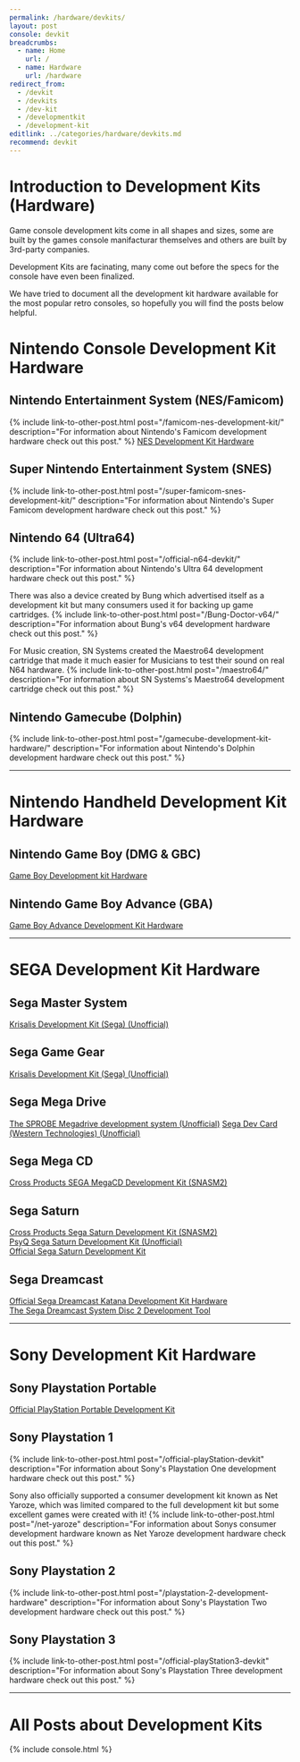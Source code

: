 ```yaml
---
permalink: /hardware/devkits/
layout: post
console: devkit
breadcrumbs:
  - name: Home
    url: /
  - name: Hardware
    url: /hardware
redirect_from:
  - /devkit
  - /devkits
  - /dev-kit
  - /developmentkit
  - /development-kit
editlink: ../categories/hardware/devkits.md
recommend: devkit
---
```


# Introduction to Development Kits (Hardware)
Game console development kits come in all shapes and sizes, some are built by the games console manifacturar themselves and others are built by 3rd-party companies.

Development Kits are facinating, many come out before the specs for the console have even been finalized. 

We have tried to document all the development kit hardware available for the most popular retro consoles, so hopefully you will find the posts below helpful.

# Nintendo Console Development Kit Hardware

## Nintendo Entertainment System (NES/Famicom)
{% include link-to-other-post.html post="/famicom-nes-development-kit/" description="For information about Nintendo's Famicom development hardware check out this post." %}
[NES Development Kit Hardware](https://www.retroreversing.com)

## Super Nintendo Entertainment System (SNES)
{% include link-to-other-post.html post="/super-famicom-snes-development-kit/" description="For information about Nintendo's Super Famicom development hardware check out this post." %}

## Nintendo 64 (Ultra64)
{% include link-to-other-post.html post="/official-n64-devkit/" description="For information about Nintendo's Ultra 64 development hardware check out this post." %}

There was also a device created by Bung which advertised itself as a development kit but many consumers used it for backing up game cartridges.
{% include link-to-other-post.html post="/Bung-Doctor-v64/" description="For information about Bung's v64 development hardware check out this post." %}

For Music creation, SN Systems created the Maestro64 development cartridge that made it much easier for Musicians to test their sound on real N64 hardware.
{% include link-to-other-post.html post="/maestro64/" description="For information about SN Systems's Maestro64 development cartridge check out this post." %}


## Nintendo Gamecube (Dolphin)
{% include link-to-other-post.html post="/gamecube-development-kit-hardware/" description="For information about Nintendo's Dolphin development hardware check out this post." %}

---
# Nintendo Handheld Development Kit Hardware

## Nintendo Game Boy (DMG & GBC) 
[Game Boy Development kit Hardware](https://www.retroreversing.com/gameboy-development-kit-hardware/)
## Nintendo Game Boy Advance (GBA)
[Game Boy Advance Development Kit Hardware](https://www.retroreversing.com/game-boy-advance-development-kit/)

---
# SEGA Development Kit Hardware

## Sega Master System 
[Krisalis Development Kit (Sega) (Unofficial)](https://www.retroreversing.com/krisalis-development-kit-(sega)/)

## Sega Game Gear 
[Krisalis Development Kit (Sega) (Unofficial)](https://www.retroreversing.com/krisalis-development-kit-(sega)/)

## Sega Mega Drive 
[The SPROBE Megadrive development system (Unofficial)](https://www.retroreversing.com/sprobe-megadrive/) 
[Sega Dev Card (Western Technologies) (Unofficial)](https://www.retroreversing.com/sega-dev-card)

## Sega Mega CD 
[Cross Products SEGA MegaCD Development Kit (SNASM2)](https://www.retroreversing.com/snasm2-cross-products)

## Sega Saturn 
[Cross Products Sega Saturn Development Kit (SNASM2)](https://www.retroreversing.com/snasm2-sega-saturn/) <br /> [PsyQ Sega Saturn Development Kit (Unofficial)](https://www.retroreversing.com/psyq-sega-saturn/) <br /> [Official Sega Saturn Development Kit](https://www.retroreversing.com/sega-saturn-programming-box/)

## Sega Dreamcast
[Official Sega Dreamcast Katana Development Kit Hardware](https://www.retroreversing.com/Sega-Dreamcast-Katana-Development-Kit) <br /> [The Sega Dreamcast System Disc 2 Development Tool](https://www.retroreversing.com/Sega-Dreamcast-System-Disc-2)

---
# Sony Development Kit Hardware

## Sony Playstation Portable 
[Official PlayStation Portable Development Kit](https://www.retroreversing.com/official-psp-devkit)

## Sony Playstation 1
{% include link-to-other-post.html post="/official-playStation-devkit" description="For information about Sony's Playstation One development hardware check out this post." %}

Sony also officially supported a consumer development kit known as Net Yaroze, which was limited compared to the full development kit but some excellent games were created with it!
{% include link-to-other-post.html post="/net-yaroze" description="For information about Sonys consumer development hardware known as Net Yaroze development hardware check out this post." %}

## Sony Playstation 2 
{% include link-to-other-post.html post="/playstation-2-development-hardware" description="For information about Sony's Playstation Two development hardware check out this post." %}

## Sony Playstation 3 
{% include link-to-other-post.html post="/official-playStation3-devkit" description="For information about Sony's Playstation Three development hardware check out this post." %}

---
# All Posts about Development Kits

<div>
{% include console.html %}
</div>
